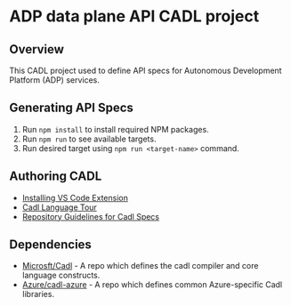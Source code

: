 # ADP data plane API CADL project

## Overview

This CADL project used to define API specs for Autonomous Development Platform (ADP) services.

## Generating API Specs

1. Run `npm install` to install required NPM packages.
1. Run `npm run` to see available targets.
1. Run desired target using `npm run <target-name>` command.

## Authoring CADL

- [Installing VS Code Extension](https://github.com/microsoft/cadl#installing-vs-code-extension)
- [Cadl Language Tour](https://github.com/microsoft/cadl/blob/main/docs/tutorial.md)
- [Repository Guidelines for Cadl Specs](https://github.com/Azure/azure-rest-api-specs-pr/blob/main/documentation/cadl-structure-guidelines.md)

## Dependencies

- [Microsft/Cadl](https://github.com/microsoft/cadl) - A repo which defines the cadl compiler and core language constructs.
- [Azure/cadl-azure](https://github.com/Azure/cadl-azure) - A repo which defines common Azure-specific Cadl libraries.
